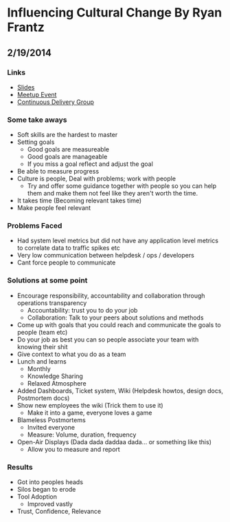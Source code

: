 Influencing Cultural Change By Ryan Frantz
===========================================
## 2/19/2014

### Links
* [Slides](https://speakerdeck.com/ryanfrantz/influencing-cultural-change)
* [Meetup Event](http://www.meetup.com/DC-continuous-delivery/events/161717612/)
* [Continuous Delivery Group](http://www.meetup.com/DC-continuous-delivery/)

### Some take aways
* Soft skills are the hardest to master
* Setting goals
  * Good goals are measureable
  * Good goals are manageable
  * If you miss a goal reflect and adjust the goal
* Be able to measure progress
* Culture is people, Deal with problems; work with people
  * Try and offer some guidance together with people so you can help them and
  make them not feel like they aren't worth the time.
* It takes time (Becoming relevant takes time)
* Make people feel relevant

### Problems Faced
* Had system level metrics but did not have any application level metrics to
  correlate data to traffic spikes etc
* Very low communication between helpdesk / ops / developers
* Cant force people to communicate

### Solutions at some point
* Encourage responsibility, accountability and collaboration through operations
  transparency
  * Accountability: trust you to do your job
  * Collaboration: Talk to your peers about solutions and methods
* Come up with goals that you could reach and communicate the goals to people (team etc)
* Do your job as best you can so people associate your team with knowing their
  shit
* Give context to what you do as a team
* Lunch and learns
  * Monthly
  * Knowledge Sharing
  * Relaxed Atmosphere
* Added Dashboards, Ticket system, Wiki (Helpdesk howtos, design docs,
  Postmortem docs)
* Show new employees the wiki (Trick them to use it)
  * Make it into a game, everyone loves a game
* Blameless Postmortems
  * Invited everyone
  * Measure: Volume, duration, frequency
* Open-Air Displays  (Dada dada daddaa dada... or something like this)
  * Allow you to measure and report

### Results
* Got into peoples heads
* Silos began to erode
* Tool Adoption
  * Improved vastly
* Trust, Confidence, Relevance

